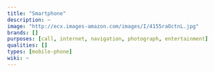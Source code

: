 ```yaml
---
title: "Smartphone"
description: ~
image: "http://ecx.images-amazon.com/images/I/4155raOctnL.jpg"
brands: []
purposes: [call, internet, navigation, photograph, entertainment]
qualities: []
types: [mobile-phone]
wiki: ~
---
```

